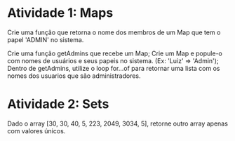 # Atividade 1: Maps
Crie uma função que retorna o nome dos membros de um Map que tem o papel 'ADMIN' no sistema.

Crie uma função getAdmins que recebe um Map;
Crie um Map e popule-o com nomes de usuários e seus papeis no sistema. (Ex: 'Luiz' => 'Admin');
Dentro de getAdmins, utilize o loop for...of para retornar uma lista com os nomes dos usuarios que são administradores.

# Atividade 2: Sets
Dado o array [30, 30, 40, 5, 223, 2049, 3034, 5], retorne outro array apenas com valores únicos.
